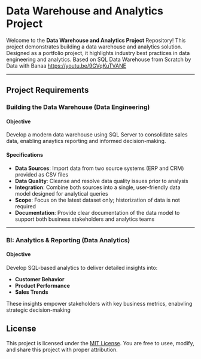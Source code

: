 # Data Warehouse and Analytics Project

Welcome to the **Data Warehouse and Analytics Project** Repository!
This project demonstrates building a data warehouse and analytics solution. Designed as a portfolio project, it highlights industry best practices in data engineering and analytics. Based on SQL Data Warehouse from Scratch by Data with Banaa https://youtu.be/9GVqKuTVANE

---

## Project Requirements

### Building the Data Warehouse (Data Engineering)

#### Objective
Develop a modern data warehouse using SQL Server to consolidate sales data, enabling anaytics reporting and informed decision-making.

#### Specifications
- **Data Sources**: Import data from two source systems (ERP and CRM) provided as CSV files
- **Data Quality**: Cleanse and resolve data quality issues prior to analysis
- **Integration**: Combine both sources into a single, user-friendly data model designed for analytical queries
- **Scope**: Focus on the latest dataset only; historization of data is not required
- **Documentation**: Provide clear documentation of the data model to support both business stakeholders and analytics teams

---

### BI: Analytics & Reporting (Data Analytics)

#### Objective
Develop SQL-based analytics to deliver detailed insights into:
- **Customer Behavior**
- **Product Performance**
- **Sales Trends**

These insights empower stakeholders with key business metrics, enabvling strategic decision-making

## License

This project is licensed under the [MIT License](LICENSE). You are free to usee, modify, and share this project with proper attribution.
